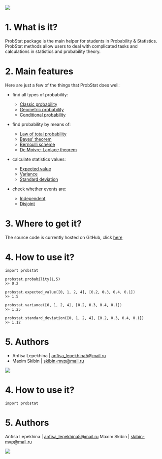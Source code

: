![](https://i.imgur.com/I97AaMV.png)




#  1. What is it?

ProbStat package is the main helper for students in Probability & Statistics. 
ProbStat methods allow users to deal  with complicated tasks and calculations in statistics and probability theory.

# 2. Main features
Here are just a few of the things that ProbStat does well:
- find all types of probability:
    - [Classic probability](https://en.wikipedia.org/wiki/Classical_definition_of_probability)
    - [Geometric probability](https://en.wikipedia.org/wiki/Geometric_probability)
    - [Conditional probability](https://en.wikipedia.org/wiki/Conditional_probability)
- find probability by means of:
	- [Law of total probability](https://en.wikipedia.org/wiki/Law_of_total_probability)
	- [Bayes' theorem](https://en.wikipedia.org/wiki/Bayes%27_theorem)
	- [Bernoulli scheme](https://en.wikipedia.org/wiki/Bernoulli_scheme)
	- [De Moivre–Laplace theorem](https://en.wikipedia.org/wiki/De_Moivre–Laplace_theorem)


- calculate statistics values: 
    - [Expected value](https://en.wikipedia.org/wiki/Expected_value)
    - [Variance](https://en.wikipedia.org/wiki/Dispersion)
    - [Standard deviation](https://en.wikipedia.org/wiki/Standard_deviation)

- check whether events are: 
    - [Independent](https://en.wikipedia.org/wiki/Independence_(probability_theory))
    - [Disjoint](https://www.statisticshowto.com/disjoint-events/)


# 3. Where to get it?
The source code is currently hosted on GitHub, click [here](https://github.com/anafisa/C-module/tree/master/ProbStat%20module)






# 4. How to use it?
```python=
import probstat

probstat.probability(1,5)
>> 0.2

probstat.expected_value([0, 1, 2, 4], [0.2, 0.3, 0.4, 0.1])
>> 1.5

probstat.variance([0, 1, 2, 4], [0.2, 0.3, 0.4, 0.1])
>> 1.25

probstat.standard_deviation([0, 1, 2, 4], [0.2, 0.3, 0.4, 0.1])
>> 1.12
```

# 5. Authors
* Anfisa Lepekhina | anfisa_lepekhina5@mail.ru 
* Maxim Skibin |  skibin-mvp@mail.ru

![](https://i.imgur.com/Zs3kSNj.png)




# 4. How to use it?
```python=
import probstat
```
# 5. Authors
Anfisa Lepekhina | anfisa_lepekhina5@mail.ru
Maxim Skibin |  skibin-mvp@mail.ru

![](https://i.imgur.com/Zs3kSNj.png)





